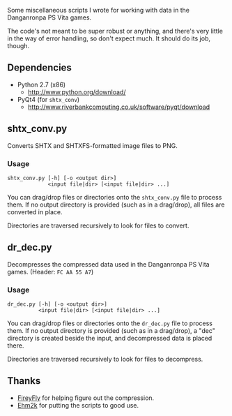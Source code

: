 ﻿Some miscellaneous scripts I wrote for working with data in the Danganronpa PS Vita games.

The code's not meant to be super robust or anything, and there's very little
in the way of error handling, so don't expect much. It should do its job, though.

## Dependencies

* Python 2.7 (x86)
    * <http://www.python.org/download/>
* PyQt4 (for `shtx_conv`)
    * <http://www.riverbankcomputing.co.uk/software/pyqt/download>

## shtx_conv.py

Converts SHTX and SHTXFS-formatted image files to PNG.

### Usage

```
shtx_conv.py [-h] [-o <output dir>]
             <input file|dir> [<input file|dir> ...]
```

You can drag/drop files or directories onto the `shtx_conv.py` file to process them.
If no output directory is provided (such as in a drag/drop), all files are
converted in place.

Directories are traversed recursively to look for files to convert.

## dr_dec.py

Decompresses the compressed data used in the Danganronpa PS Vita games.
(Header: `FC AA 55 A7`)

### Usage

```
dr_dec.py [-h] [-o <output dir>]                 
          <input file|dir> [<input file|dir> ...]
```

You can drag/drop files or directories onto the `dr_dec.py` file to process them.
If no output directory is provided (such as in a drag/drop), a "dec" directory
is created beside the input, and decompressed data is placed there.

Directories are traversed recursively to look for files to decompress.

## Thanks

* [FireyFly](https://github.com/FireyFly) for helping figure out the compression.
* [Ehm2k](https://twitter.com/Ehm2k) for putting the scripts to good use.